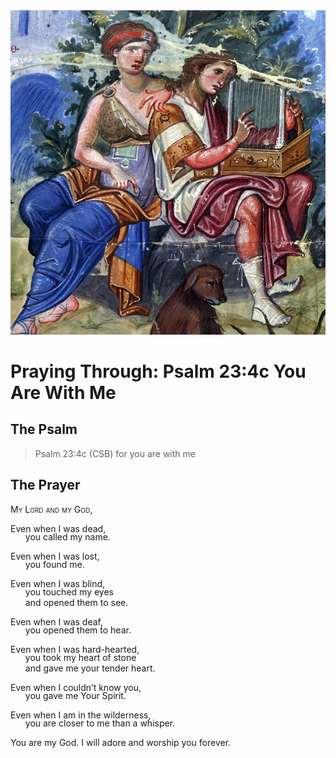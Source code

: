 <img class="intro-right" src="art-paris-psalter.jpg">

<style>
  li {list-style-type: none;}
  p + ul {
    margin-top: -18px;
}
</style>

# Praying Through: Psalm 23:4c You Are With Me

## The Psalm

>Psalm 23:4c (CSB)   for you are with me

## The Prayer

<div style='font-variant: small-caps;'>
My Lord and my God,
</div>

Even when I was dead,
* you called my name.

Even when I was lost,
* you found me.

Even when I was blind,
* you touched my eyes
* and opened them to see.

Even when I was deaf,
* you opened them to hear.

Even when I was hard-hearted,
* you took my heart of stone
* and gave me your tender heart.

Even when I couldn’t know you,
* you gave me Your Spirit.

Even when I am in the wilderness,
* you are closer to me than a whisper.

You are my God. I will adore
and worship you forever.
